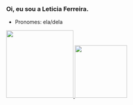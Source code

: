 ### Oi, eu sou a Leticia Ferreira.

- Pronomes: ela/dela

<div>
  <a href="https://github.com/lethhyyy">
  <img height="180em" src="https://github-readme-stats.vercel.app/api?username=lethhyyy&show_icons=true&theme=dark&include_all_commits=true&count_private=true"/>
  <img height="140em" src="https://github-readme-stats.vercel.app/api/top-langs/?username=lethhyyy&layout=compact&langs_count=16&theme=dark"/>
</div>
